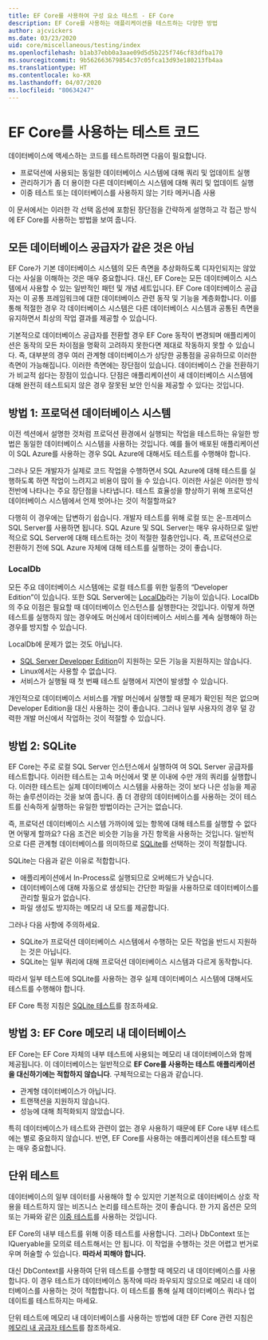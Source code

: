```yaml
---
title: EF Core를 사용하여 구성 요소 테스트 - EF Core
description: EF Core를 사용하는 애플리케이션을 테스트하는 다양한 방법
author: ajcvickers
ms.date: 03/23/2020
uid: core/miscellaneous/testing/index
ms.openlocfilehash: b1ab37ebb0a3aae09d5d5b225f746cf83dfba170
ms.sourcegitcommit: 9b562663679854c37c05fca13d93e180213fb4aa
ms.translationtype: HT
ms.contentlocale: ko-KR
ms.lasthandoff: 04/07/2020
ms.locfileid: "80634247"
---
```

# <a name="testing-code-that-uses-ef-core"></a>EF Core를 사용하는 테스트 코드

데이터베이스에 액세스하는 코드를 테스트하려면 다음이 필요합니다.
* 프로덕션에 사용되는 동일한 데이터베이스 시스템에 대해 쿼리 및 업데이트 실행
* 관리하기가 좀 더 용이한 다른 데이터베이스 시스템에 대해 쿼리 및 업데이트 실행
* 이중 테스트 또는 데이터베이스를 사용하지 않는 기타 메커니즘 사용

이 문서에서는 이러한 각 선택 옵션에 포함된 장단점을 간략하게 설명하고 각 접근 방식에 EF Core를 사용하는 방법을 보여 줍니다.  

## <a name="all-database-providers-are-not-equal"></a>모든 데이터베이스 공급자가 같은 것은 아님

EF Core가 기본 데이터베이스 시스템의 모든 측면을 추상화하도록 디자인되지는 않았다는 사실을 이해하는 것은 매우 중요합니다.
대신, EF Core는 모든 데이터베이스 시스템에서 사용할 수 있는 일반적인 패턴 및 개념 세트입니다.
EF Core 데이터베이스 공급자는 이 공통 프레임워크에 대한 데이터베이스 관련 동작 및 기능을 계층화합니다.
이를 통해 적절한 경우 각 데이터베이스 시스템은 다른 데이터베이스 시스템과 공통된 측면을 유지하면서 최상의 작업 결과를 제공할 수 있습니다. 

기본적으로 데이터베이스 공급자를 전환할 경우 EF Core 동작이 변경되며 애플리케이션은 동작의 모든 차이점을 명확히 고려하지 못한다면 제대로 작동하지 못할 수 있습니다.
즉, 대부분의 경우 여러 관계형 데이터베이스가 상당한 공통점을 공유하므로 이러한 측면이 가능해집니다.
이러한 측면에는 장단점이 있습니다.
데이터베이스 간을 전환하기가 비교적 쉽다는 장점이 있습니다.
단점은 애플리케이션이 새 데이터베이스 시스템에 대해 완전히 테스트되지 않은 경우 잘못된 보안 인식을 제공할 수 있다는 것입니다.  

## <a name="approach-1-production-database-system"></a>방법 1: 프로덕션 데이터베이스 시스템

이전 섹션에서 설명한 것처럼 프로덕션 환경에서 실행되는 작업을 테스트하는 유일한 방법은 동일한 데이터베이스 시스템을 사용하는 것입니다.
예를 들어 배포된 애플리케이션이 SQL Azure를 사용하는 경우 SQL Azure에 대해서도 테스트를 수행해야 합니다.

그러나 모든 개발자가 실제로 코드 작업을 수행하면서 SQL Azure에 대해 테스트를 실행하도록 하면 작업이 느려지고 비용이 많이 들 수 있습니다.
이러한 사실은 이러한 방식 전반에 나타나는 주요 장단점을 나타냅니다. 테스트 효율성을 향상하기 위해 프로덕션 데이터베이스 시스템에서 언제 벗어나는 것이 적절할까요?

다행히 이 경우에는 답변하기 쉽습니다. 개발자 테스트를 위해 로컬 또는 온-프레미스 SQL Server를 사용하면 됩니다.
SQL Azure 및 SQL Server는 매우 유사하므로 일반적으로 SQL Server에 대해 테스트하는 것이 적절한 절충안입니다.
즉, 프로덕션으로 전환하기 전에 SQL Azure 자체에 대해 테스트를 실행하는 것이 좋습니다.
 
### <a name="localdb"></a>LocalDb 

모든 주요 데이터베이스 시스템에는 로컬 테스트를 위한 일종의 “Developer Edition”이 있습니다.
또한 SQL Server에는 [LocalDb](/sql/database-engine/configure-windows/sql-server-express-localdb?view=sql-server-ver15)라는 기능이 있습니다.
LocalDb의 주요 이점은 필요할 때 데이터베이스 인스턴스를 실행한다는 것입니다.
이렇게 하면 테스트를 실행하지 않는 경우에도 머신에서 데이터베이스 서비스를 계속 실행해야 하는 경우를 방지할 수 있습니다.

LocalDb에 문제가 없는 것도 아닙니다.
* [SQL Server Developer Edition](/sql/sql-server/editions-and-components-of-sql-server-2016?view=sql-server-ver15)이 지원하는 모든 기능을 지원하지는 않습니다.
* Linux에서는 사용할 수 없습니다.
* 서비스가 실행될 때 첫 번째 테스트 실행에서 지연이 발생할 수 있습니다.

개인적으로 데이터베이스 서비스를 개발 머신에서 실행할 때 문제가 확인된 적은 없으며 Developer Edition을 대신 사용하는 것이 좋습니다.
그러나 일부 사용자의 경우 덜 강력한 개발 머신에서 작업하는 것이 적절할 수 있습니다.  

## <a name="approach-2-sqlite"></a>방법 2: SQLite

EF Core는 주로 로컬 SQL Server 인스턴스에서 실행하여 여 SQL Server 공급자를 테스트합니다.
이러한 테스트는 고속 머신에서 몇 분 이내에 수만 개의 쿼리를 실행합니다.
이러한 테스트는 실제 데이터베이스 시스템을 사용하는 것이 보다 나은 성능을 제공하는 솔루션이라는 것을 보여 줍니다.
좀 더 경량의 데이터베이스를 사용하는 것이 테스트를 신속하게 실행하는 유일한 방법이라는 근거는 없습니다.

즉, 프로덕션 데이터베이스 시스템 가까이에 있는 항목에 대해 테스트를 실행할 수 없다면 어떻게 할까요?
다음 조건은 비슷한 기능을 가진 항목을 사용하는 것입니다.
일반적으로 다른 관계형 데이터베이스를 의미하므로 [SQLite](https://sqlite.org/index.html)를 선택하는 것이 적절합니다.

SQLite는 다음과 같은 이유로 적합합니다.
* 애플리케이션에서 In-Process로 실행되므로 오버헤드가 낮습니다.
* 데이터베이스에 대해 자동으로 생성되는 간단한 파일을 사용하므로 데이터베이스를 관리할 필요가 없습니다.
* 파일 생성도 방지하는 메모리 내 모드를 제공합니다.

그러나 다음 사항에 주의하세요.
* SQLite가 프로덕션 데이터베이스 시스템에서 수행하는 모든 작업을 반드시 지원하는 것은 아닙니다.
* SQLite는 일부 쿼리에 대해 프로덕션 데이터베이스 시스템과 다르게 동작합니다.

따라서 일부 테스트에 SQLite를 사용하는 경우 실제 데이터베이스 시스템에 대해서도 테스트를 수행해야 합니다.

EF Core 특정 지침은 [SQLite 테스트](xref:core/miscellaneous/testing/sqlite)를 참조하세요. 

## <a name="approach-3-the-ef-core-in-memory-database"></a>방법 3: EF Core 메모리 내 데이터베이스

EF Core는 EF Core 자체의 내부 테스트에 사용되는 메모리 내 데이터베이스와 함께 제공됩니다.
이 데이터베이스는 일반적으로 **EF Core를 사용하는 테스트 애플리케이션을 대신하기에는 적합하지 않습니다**. 구체적으로는 다음과 같습니다.
* 관계형 데이터베이스가 아닙니다.
* 트랜잭션을 지원하지 않습니다.
* 성능에 대해 최적화되지 않았습니다.

특히 데이터베이스가 테스트와 관련이 없는 경우 사용하기 때문에 EF Core 내부 테스트에는 별로 중요하지 않습니다.
반면, EF Core를 사용하는 애플리케이션을 테스트할 때는 매우 중요합니다.

## <a name="unit-testing"></a>단위 테스트

데이터베이스의 일부 데이터를 사용해야 할 수 있지만 기본적으로 데이터베이스 상호 작용을 테스트하지 않는 비즈니스 논리를 테스트하는 것이 좋습니다.
한 가지 옵션은 모의 또는 가짜와 같은 [이중 테스트](https://en.wikipedia.org/wiki/Test_double)를 사용하는 것입니다.

EF Core의 내부 테스트를 위해 이중 테스트를 사용합니다.
그러나 DbContext 또는 IQueryable을 모의로 테스트해서는 안 됩니다.
이 작업을 수행하는 것은 어렵고 번거로우며 허술할 수 있습니다.
**따라서 피해야 합니다.**

대신 DbContext를 사용하여 단위 테스트를 수행할 때 메모리 내 데이터베이스를 사용합니다.
이 경우 테스트가 데이터베이스 동작에 따라 좌우되지 않으므로 메모리 내 데이터베이스를 사용하는 것이 적합합니다.
이 테스트를 통해 실제 데이터베이스 쿼리나 업데이트를 테스트하지는 마세요.   

단위 테스트에 메모리 내 데이터베이스를 사용하는 방법에 대한 EF Core 관련 지침은 [메모리 내 공급자 테스트](xref:core/miscellaneous/testing/in-memory)를 참조하세요.
